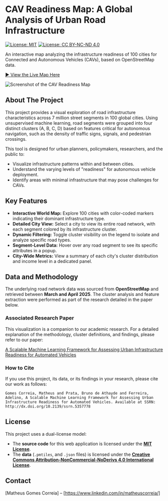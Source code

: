 # CAV Readiness Map: A Global Analysis of Urban Road Infrastructure

[![License: MIT](https://img.shields.io/badge/Code%20License-MIT-blue.svg)](https://opensource.org/licenses/MIT)
[![License: CC BY-NC-ND 4.0](https://img.shields.io/badge/Data%20License-CC%20BY--NC--ND%204.0-lightgrey.svg)](https://creativecommons.org/licenses/by-nc-nd/4.0/)

An interactive map analyzing the infrastructure readiness of 100 cities for Connected and Autonomous Vehicles (CAVs), based on OpenStreetMap data.

[► View the Live Map Here]([https://matheusgomesms.github.io/world-cav-readiness-map/])

![Screenshot of the CAV Readiness Map](assets/social-preview.png)

## About The Project

This project provides a visual exploration of road infrastructure characteristics across 7 million street segments in 100 global cities. Using unsupervised machine learning, road segments were grouped into four distinct clusters (A, B, C, D) based on features critical for autonomous navigation, such as the density of traffic signs, signals, and pedestrian crossings.

This tool is designed for urban planners, policymakers, researchers, and the public to:
*   Visualize infrastructure patterns within and between cities.
*   Understand the varying levels of "readiness" for autonomous vehicle deployment.
*   Identify areas with minimal infrastructure that may pose challenges for CAVs.

## Key Features

*   **Interactive World Map:** Explore 100 cities with color-coded markers indicating their dominant infrastructure type.
*   **Detailed City View:** Select a city to view its entire road network, with each segment colored by its infrastructure cluster.
*   **Dynamic Filtering:** Toggle cluster visibility on the legend to isolate and analyze specific road types.
*   **Segment-Level Data:** Hover over any road segment to see its specific attributes in a popup.
*   **City-Wide Metrics:** View a summary of each city's cluster distribution and income level in a dedicated panel.

## Data and Methodology

The underlying road network data was sourced from **OpenStreetMap** and retrieved between **March and April 2025**. The cluster analysis and feature extraction were performed as part of the research detailed in the paper below.

### Associated Research Paper

This visualization is a companion to our academic research. For a detailed explanation of the methodology, cluster definitions, and findings, please refer to our paper:

[A Scalable Machine Learning Framework for Assessing Urban Infrastructure Readiness for Automated Vehicles]([https://dx.doi.org/10.2139/ssrn.5357778])

### How to Cite

If you use this project, its data, or its findings in your research, please cite our work as follows:

`Gomes Correia, Matheus and Prata, Bruno de Athayde and Ferreira, Adelino, A Scalable Machine Learning Framework for Assessing Urban Infrastructure Readiness for Automated Vehicles. Available at SSRN: http://dx.doi.org/10.2139/ssrn.5357778`


## License

This project uses a dual-license model:

*   The **source code** for this web application is licensed under the **[MIT License](LICENSE_CODE)**.
*   The **data** (`.pmtiles`, and `.json` files) is licensed under the **[Creative Commons Attribution-NonCommercial-NoDerivs 4.0 International License](LICENSE_DATA)**.

## Contact

[Matheus Gomes Correia] – [https://www.linkedin.com/in/matheuscorreia/]